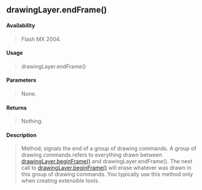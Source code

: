 ## drawingLayer.endFrame()

#### Availability

> Flash MX 2004.

#### Usage

> drawingLayer.endFrame()

#### Parameters

> None.

#### Returns

> Nothing.

#### Description

> Method; signals the end of a group of drawing commands. A group of drawing commands refers to everything drawn between [drawingLayer.beginFrame()](#_bookmark348) and drawingLayer.endFrame(). The next call to [drawingLayer.beginFrame()](#_bookmark348) will erase whatever was drawn in this group of drawing commands. You typically use this method only when creating extensible tools.
